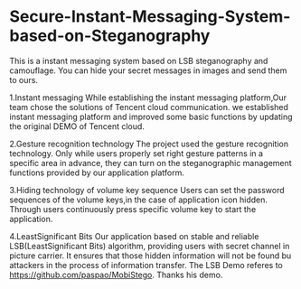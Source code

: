 # Secure-Instant-Messaging-System-based-on-Steganography
This is a instant messaging system based on LSB steganography and camouflage. You can hide your secret messages in images and send them to ours.

1.Instant messaging
While establishing the instant messaging platform,Our team chose the solutions of Tencent cloud communication.
we established instant messaging platform and improved some basic functions by updating the original DEMO of Tencent cloud.

2.Gesture recognition technology
The project used the gesture recognition technology.
Only while users properly set right gesture patterns in a specific area in advance, they can turn on the steganographic management functions provided by our application platform.

3.Hiding technology of volume key sequence
Users can set the password sequences of the volume keys,in the case of application icon hidden. Through users continuously press specific volume key to start the application.

4.LeastSignificant Bits
Our application based on stable and reliable LSB(LeastSignificant Bits) algorithm, providing users with secret channel in picture carrier. 
It ensures that those hidden information will not be found bu attackers in the process of information transfer.
The LSB Demo referes to https://github.com/paspao/MobiStego. Thanks his demo.
